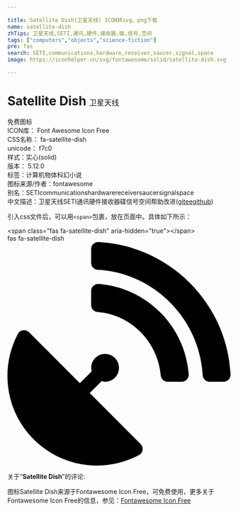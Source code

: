 ```yaml
---

title: Satellite Dish(卫星天线) ICON转svg、png下载
name: satellite-dish
zhTips: 卫星天线,SETI,通讯,硬件,接收器,碟,信号,空间
tags: ["computers","objects","science-fiction"]
pre: fas
search: SETI,communications,hardware,receiver,saucer,signal,space
image: https://iconhelper.cn/svg/fontawesome/solid/satellite-dish.svg

---
```


# Satellite Dish  <small style="font-size: 60%;font-weight: 100">卫星天线</small>


<div class="detail-page">
<p>
<span><span class="badge-success badge">免费图标</span> </span>
<br/>
<span>
ICON库：
<span class="badge-secondary badge">Font Awesome Icon Free</span> 
</span>
<br/>
<span>
CSS名称：
<span class="badge-secondary badge">fa-satellite-dish</span> 
</span>
<br/>
<span>
unicode：
<span class="badge-secondary badge">f7c0</span> 
<copy-btn content='f7c0' btn-title=""></copy-btn>
<copy-btn :content='String.fromCodePoint(parseInt("f7c0", 16))' btn-title="复制U"></copy-btn>
</span><br/><span>样式：<span class="badge-light badge">实心(solid)</span></span>
<br/>
<span>
版本：
<span class="badge-secondary badge">5.12.0</span> 
</span><br/><span>标签：<span class="badge-light badge"><router-link to="/tags/computers.html">计算机</router-link></span><span class="badge-light badge"><router-link to="/tags/objects.html">物体</router-link></span><span class="badge-light badge"><router-link to="/tags/science-fiction.html">科幻小说</router-link></span></span>
<br/>
<span>图标来源/作者：<span class="badge-light badge">fontawesome</span></span> 
<br/>
<span>别名：<span class="badge-light badge">SETI</span><span class="badge-light badge">communications</span><span class="badge-light badge">hardware</span><span class="badge-light badge">receiver</span><span class="badge-light badge">saucer</span><span class="badge-light badge">signal</span><span class="badge-light badge">space</span></span><br/><span class="zh-detail">中文描述：<span class="badge-primary badge">卫星天线</span><span class="badge-primary badge">SETI</span><span class="badge-primary badge">通讯</span><span class="badge-primary badge">硬件</span><span class="badge-primary badge">接收器</span><span class="badge-primary badge">碟</span><span class="badge-primary badge">信号</span><span class="badge-primary badge">空间</span><span class="help-link"><span>帮助改进</span>(<a href="https://gitee.com/liuwave/icon-helper/edit/master/json/fontawesome/solid/satellite-dish.json" target="_blank" rel="noopener noreferrer">gitee</a><a href="https://github.com/liuwave/icon-helper/edit/master/json/fontawesome/solid/satellite-dish.json" target="_blank" rel="noopener noreferrer">github</a></span>)</span><br/>
</p>
</div>
<div class="alert alert-dark">
  <i class="fas fa-satellite-dish fa-xs"></i>
  <i class="fas fa-satellite-dish fa-sm"></i>
  <i class="fas fa-satellite-dish fa-lg"></i>
  <i class="fas fa-satellite-dish fa-2x"></i>
  <i class="fas fa-satellite-dish fa-3x"></i>
  <i class="fas fa-satellite-dish fa-5x"></i>
  <i class="fas fa-satellite-dish fa-7x"></i>
</div>
<div>
  <p>引入css文件后，可以用<code>&lt;span&gt;</code>包裹，放在页面中。具体如下所示：    
  </p>
  <div class="alert alert-primary" style="font-size: 14px">
    &lt;span class="fas fa-satellite-dish" aria-hidden="true"&gt;&lt;/span&gt;
    <copy-btn content='<span class="fas fa-satellite-dish" aria-hidden="true"></span>'></copy-btn>
  </div>
  <div class="alert alert-secondary">
    <i class="fas fa-satellite-dish"
    style="font-size: 24px"
    aria-hidden="true"></i> fas fa-satellite-dish
    <copy-btn content="fas fa-satellite-dish" btn-title="复制图标名称"></copy-btn>
  </div>
</div>
<div id="svg" class="svg-wrap">
<svg xmlns="http://www.w3.org/2000/svg" viewBox="0 0 512 512"><path d="M305.44954,462.59c7.39157,7.29792,6.18829,20.09661-3.00038,25.00356-77.713,41.80281-176.72559,29.9105-242.34331-35.7082C-5.49624,386.28227-17.404,287.362,24.41381,209.554c4.89125-9.095,17.68975-10.29834,25.00318-3.00043L166.22872,323.36708l27.39411-27.39452c-.68759-2.60974-1.594-5.00071-1.594-7.81361a32.00407,32.00407,0,1,1,32.00407,32.00455c-2.79723,0-5.20378-.89075-7.79786-1.594l-27.40974,27.41015ZM511.9758,303.06732a16.10336,16.10336,0,0,1-16.002,17.00242H463.86031a15.96956,15.96956,0,0,1-15.89265-15.00213C440.46671,175.5492,336.45348,70.53427,207.03078,63.53328a15.84486,15.84486,0,0,1-15.00191-15.90852V16.02652A16.09389,16.09389,0,0,1,209.031.02425C372.25491,8.61922,503.47472,139.841,511.9758,303.06732Zm-96.01221-.29692a16.21093,16.21093,0,0,1-16.11142,17.29934H367.645a16.06862,16.06862,0,0,1-15.89265-14.70522c-6.90712-77.01094-68.118-138.91037-144.92467-145.22376a15.94,15.94,0,0,1-14.79876-15.89289V112.13393a16.134,16.134,0,0,1,17.29908-16.096C319.45132,104.5391,407.55627,192.64538,415.96359,302.7704Z"/></svg>
</div>
<detail full-name='fa-satellite-dish'></detail>
<div class="icon-detail__container">
<p>关于“<b>Satellite Dish</b>”的评论:</p>
</div>
<Vssue title="关于“Satellite Dish”的评论" />    
<div><p>图标Satellite Dish来源于Fontawesome Icon Free，可免费使用，更多关于  Fontawesome Icon Free的信息，参见：<a target="_blank" href="https://iconhelper.cn/fontawesome.html">Fontawesome Icon Free</a>
</p></div>
